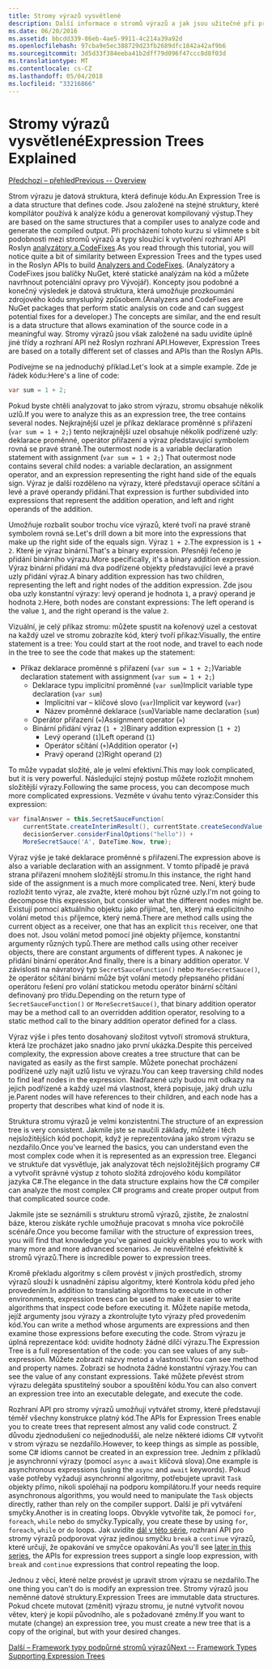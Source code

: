 ```yaml
---
title: Stromy výrazů vysvětlené
description: Další informace o stromů výrazů a jak jsou užitečné při překládání algoritmy pro externí provádění a provádějící kontrolu kódu před jeho provedením.
ms.date: 06/20/2016
ms.assetid: bbcdd339-86eb-4ae5-9911-4c214a39a92d
ms.openlocfilehash: 97cba9e5ec388729d23fb2689dfc1842a42af9b6
ms.sourcegitcommit: 3d5d33f384eeba41b2dff79d096f47ccc8d8f03d
ms.translationtype: MT
ms.contentlocale: cs-CZ
ms.lasthandoff: 05/04/2018
ms.locfileid: "33216866"
---
```

# <a name="expression-trees-explained"></a><span data-ttu-id="3ce38-103">Stromy výrazů vysvětlené</span><span class="sxs-lookup"><span data-stu-id="3ce38-103">Expression Trees Explained</span></span>

[<span data-ttu-id="3ce38-104">Předchozí – přehled</span><span class="sxs-lookup"><span data-stu-id="3ce38-104">Previous -- Overview</span></span>](expression-trees.md)

<span data-ttu-id="3ce38-105">Strom výrazu je datová struktura, která definuje kódu.</span><span class="sxs-lookup"><span data-stu-id="3ce38-105">An Expression Tree is a data structure that defines code.</span></span> <span data-ttu-id="3ce38-106">Jsou založené na stejné struktury, které kompilátor používá k analýze kódu a generovat kompilovaný výstup.</span><span class="sxs-lookup"><span data-stu-id="3ce38-106">They are based on the same structures that a compiler uses to analyze code and generate the compiled output.</span></span> <span data-ttu-id="3ce38-107">Při procházení tohoto kurzu si všimnete s bit podobnosti mezi stromů výrazů a typy sloužící k vytvoření rozhraní API Roslyn [analyzátory a CodeFixes](https://github.com/dotnet/roslyn-analyzers).</span><span class="sxs-lookup"><span data-stu-id="3ce38-107">As you read through this tutorial, you will notice quite a bit of similarity between Expression Trees and the types used in the Roslyn APIs to build [Analyzers and CodeFixes](https://github.com/dotnet/roslyn-analyzers).</span></span>
<span data-ttu-id="3ce38-108">(Analyzátory a CodeFixes jsou balíčky NuGet, které statické analýzám na kód a můžete navrhnout potenciální opravy pro Vývojář). Koncepty jsou podobné a konečný výsledek je datová struktura, která umožňuje prozkoumání zdrojového kódu smysluplný způsobem.</span><span class="sxs-lookup"><span data-stu-id="3ce38-108">(Analyzers and CodeFixes are NuGet packages that perform static analysis on code and can suggest potential fixes for a developer.) The concepts are similar, and the end result is a data structure that allows examination of the source code in a meaningful way.</span></span> <span data-ttu-id="3ce38-109">Stromy výrazů jsou však založené na sadu uvidíte úplně jiné třídy a rozhraní API než Roslyn rozhraní API.</span><span class="sxs-lookup"><span data-stu-id="3ce38-109">However, Expression Trees are based on a totally different set of classes and APIs than the Roslyn APIs.</span></span>
    
<span data-ttu-id="3ce38-110">Podívejme se na jednoduchý příklad.</span><span class="sxs-lookup"><span data-stu-id="3ce38-110">Let's look at a simple example.</span></span>
<span data-ttu-id="3ce38-111">Zde je řádek kódu:</span><span class="sxs-lookup"><span data-stu-id="3ce38-111">Here's a line of code:</span></span>
```csharp
var sum = 1 + 2;
```
<span data-ttu-id="3ce38-112">Pokud byste chtěli analyzovat to jako strom výrazu, stromu obsahuje několik uzlů.</span><span class="sxs-lookup"><span data-stu-id="3ce38-112">If you were to analyze this as an expression tree, the tree contains several nodes.</span></span>
<span data-ttu-id="3ce38-113">Nejkrajnější uzel je příkaz deklarace proměnné s přiřazení (`var sum = 1 + 2;`) tento nejkrajnější uzel obsahuje několik podřízené uzly: deklarace proměnné, operátor přiřazení a výraz představující symbolem rovná se pravé straně.</span><span class="sxs-lookup"><span data-stu-id="3ce38-113">The outermost node is a variable declaration statement with assignment (`var sum = 1 + 2;`) That outermost node contains several child nodes: a variable declaration, an assignment operator, and an expression representing the right hand side of the equals sign.</span></span> <span data-ttu-id="3ce38-114">Výraz je další rozděleno na výrazy, které představují operace sčítání a levé a pravé operandy přidání.</span><span class="sxs-lookup"><span data-stu-id="3ce38-114">That expression is further subdivided into expressions that represent the addition operation, and left and right operands of the addition.</span></span>

<span data-ttu-id="3ce38-115">Umožňuje rozbalit soubor trochu více výrazů, které tvoří na pravé straně symbolem rovná se.</span><span class="sxs-lookup"><span data-stu-id="3ce38-115">Let's drill down a bit more into the expressions that make up the right side of the equals sign.</span></span>
<span data-ttu-id="3ce38-116">Výraz `1 + 2`.</span><span class="sxs-lookup"><span data-stu-id="3ce38-116">The expression is `1 + 2`.</span></span> <span data-ttu-id="3ce38-117">Které je výraz binární.</span><span class="sxs-lookup"><span data-stu-id="3ce38-117">That's a binary expression.</span></span> <span data-ttu-id="3ce38-118">Přesněji řečeno je přidání binárního výrazu.</span><span class="sxs-lookup"><span data-stu-id="3ce38-118">More specifically, it's a binary addition expression.</span></span> <span data-ttu-id="3ce38-119">Výraz binární přidání má dva podřízené objekty představující levé a pravé uzly přidání výraz.</span><span class="sxs-lookup"><span data-stu-id="3ce38-119">A binary addition expression has two children, representing the left and right nodes of the addition expression.</span></span> <span data-ttu-id="3ce38-120">Zde jsou oba uzly konstantní výrazy: levý operand je hodnota `1`, a pravý operand je hodnota `2`.</span><span class="sxs-lookup"><span data-stu-id="3ce38-120">Here, both nodes are constant expressions: The left operand is the value `1`, and the right operand is the value `2`.</span></span>

<span data-ttu-id="3ce38-121">Vizuální, je celý příkaz stromu: můžete spustit na kořenový uzel a cestovat na každý uzel ve stromu zobrazíte kód, který tvoří příkaz:</span><span class="sxs-lookup"><span data-stu-id="3ce38-121">Visually, the entire statement is a tree: You could start at the root node, and travel to each node in the tree to see the code that makes up the statement:</span></span>

- <span data-ttu-id="3ce38-122">Příkaz deklarace proměnné s přiřazení (`var sum = 1 + 2;`)</span><span class="sxs-lookup"><span data-stu-id="3ce38-122">Variable declaration statement with assignment (`var sum = 1 + 2;`)</span></span>
    * <span data-ttu-id="3ce38-123">Deklarace typu implicitní proměnné (`var sum`)</span><span class="sxs-lookup"><span data-stu-id="3ce38-123">Implicit variable type declaration (`var sum`)</span></span>
        - <span data-ttu-id="3ce38-124">Implicitní var – klíčové slovo (`var`)</span><span class="sxs-lookup"><span data-stu-id="3ce38-124">Implicit var keyword (`var`)</span></span>
        - <span data-ttu-id="3ce38-125">Název proměnné deklarace (`sum`)</span><span class="sxs-lookup"><span data-stu-id="3ce38-125">Variable name declaration (`sum`)</span></span>
    * <span data-ttu-id="3ce38-126">Operátor přiřazení (`=`)</span><span class="sxs-lookup"><span data-stu-id="3ce38-126">Assignment operator (`=`)</span></span>
    * <span data-ttu-id="3ce38-127">Binární přidání výraz (`1 + 2`)</span><span class="sxs-lookup"><span data-stu-id="3ce38-127">Binary addition expression (`1 + 2`)</span></span>
        - <span data-ttu-id="3ce38-128">Levý operand (`1`)</span><span class="sxs-lookup"><span data-stu-id="3ce38-128">Left operand (`1`)</span></span>
        - <span data-ttu-id="3ce38-129">Operátor sčítání (`+`)</span><span class="sxs-lookup"><span data-stu-id="3ce38-129">Addition operator (`+`)</span></span>
        - <span data-ttu-id="3ce38-130">Pravý operand (`2`)</span><span class="sxs-lookup"><span data-stu-id="3ce38-130">Right operand (`2`)</span></span>

<span data-ttu-id="3ce38-131">To může vypadat složité, ale je velmi efektivní.</span><span class="sxs-lookup"><span data-stu-id="3ce38-131">This may look complicated, but it is very powerful.</span></span> <span data-ttu-id="3ce38-132">Následující stejný postup můžete rozložit mnohem složitější výrazy.</span><span class="sxs-lookup"><span data-stu-id="3ce38-132">Following the same process, you can decompose much more complicated expressions.</span></span> <span data-ttu-id="3ce38-133">Vezměte v úvahu tento výraz:</span><span class="sxs-lookup"><span data-stu-id="3ce38-133">Consider this expression:</span></span>
```csharp
var finalAnswer = this.SecretSauceFunction(
    currentState.createInterimResult(), currentState.createSecondValue(1, 2),
    decisionServer.considerFinalOptions("hello")) +
    MoreSecretSauce('A', DateTime.Now, true);
```

<span data-ttu-id="3ce38-134">Výraz výše je také deklarace proměnné s přiřazení.</span><span class="sxs-lookup"><span data-stu-id="3ce38-134">The expression above is also a variable declaration with an assignment.</span></span>
<span data-ttu-id="3ce38-135">V tomto případě je pravá strana přiřazení mnohem složitější stromu.</span><span class="sxs-lookup"><span data-stu-id="3ce38-135">In this instance, the right hand side of the assignment is a much more complicated tree.</span></span>
<span data-ttu-id="3ce38-136">Není, který bude rozložit tento výraz, ale zvažte, které mohou být různé uzly.</span><span class="sxs-lookup"><span data-stu-id="3ce38-136">I'm not going to decompose this expression, but consider what the different nodes might be.</span></span> <span data-ttu-id="3ce38-137">Existují pomocí aktuálního objektu jako přijímač, ten, který má explicitního volání metod `this` příjemce, který nemá.</span><span class="sxs-lookup"><span data-stu-id="3ce38-137">There are method calls using the current object as a receiver, one that has an explicit `this` receiver, one that does not.</span></span> <span data-ttu-id="3ce38-138">Jsou volání metod pomocí jiné objekty příjemce, konstantní argumenty různých typů.</span><span class="sxs-lookup"><span data-stu-id="3ce38-138">There are method calls using other receiver objects, there are constant arguments of different types.</span></span> <span data-ttu-id="3ce38-139">A nakonec je přidání binární operátor.</span><span class="sxs-lookup"><span data-stu-id="3ce38-139">And finally, there is a binary addition operator.</span></span> <span data-ttu-id="3ce38-140">V závislosti na návratový typ `SecretSauceFunction()` nebo `MoreSecretSauce()`, že operátor sčítání binární může být volání metody přepsaného přidání operátoru řešení pro volání statickou metodu operátor binární sčítání definovaný pro třídu.</span><span class="sxs-lookup"><span data-stu-id="3ce38-140">Depending on the return type of `SecretSauceFunction()` or `MoreSecretSauce()`, that binary addition operator may be a method call to an overridden addition operator, resolving to a static method call to the binary addition operator defined for a class.</span></span>

<span data-ttu-id="3ce38-141">Výraz výše i přes tento dosahovaný složitost vytvoří stromová struktura, která lze procházet jako snadno jako první ukázka.</span><span class="sxs-lookup"><span data-stu-id="3ce38-141">Despite this perceived complexity, the expression above creates a tree structure that can be navigated as easily as the first sample.</span></span> <span data-ttu-id="3ce38-142">Můžete ponechat procházení podřízené uzly najít uzlů listu ve výrazu.</span><span class="sxs-lookup"><span data-stu-id="3ce38-142">You can keep traversing child nodes to find leaf nodes in the expression.</span></span> <span data-ttu-id="3ce38-143">Nadřazené uzly budou mít odkazy na jejich podřízené a každý uzel má vlastnost, která popisuje, jaký druh uzlu je.</span><span class="sxs-lookup"><span data-stu-id="3ce38-143">Parent nodes will have references to their children, and each node has a property that describes what kind of node it is.</span></span>

<span data-ttu-id="3ce38-144">Struktura stromu výrazů je velmi konzistentní.</span><span class="sxs-lookup"><span data-stu-id="3ce38-144">The structure of an expression tree is very consistent.</span></span> <span data-ttu-id="3ce38-145">Jakmile jste se naučili základy, můžete i těch nejsložitějších kód pochopit, když je reprezentována jako strom výrazu se nezdařilo.</span><span class="sxs-lookup"><span data-stu-id="3ce38-145">Once you've learned the basics, you can understand even the most complex code when it is represented as an expression tree.</span></span> <span data-ttu-id="3ce38-146">Eleganci ve struktuře dat vysvětluje, jak analyzovat těch nejsložitějších programy C# a vytvořit správné výstup z tohoto složitá zdrojového kódu kompilátor jazyka C#.</span><span class="sxs-lookup"><span data-stu-id="3ce38-146">The elegance in the data structure explains how the C# compiler can analyze the most complex C# programs and create proper output from that complicated source code.</span></span>

<span data-ttu-id="3ce38-147">Jakmile jste se seznámili s strukturu stromů výrazů, zjistíte, že znalostní báze, kterou získáte rychle umožňuje pracovat s mnoha více pokročilé scénáře.</span><span class="sxs-lookup"><span data-stu-id="3ce38-147">Once you become familiar with the structure of expression trees, you will find that knowledge you've gained quickly enables you to work with many more and more advanced scenarios.</span></span> <span data-ttu-id="3ce38-148">Je neuvěřitelné efektivitě k stromů výrazů.</span><span class="sxs-lookup"><span data-stu-id="3ce38-148">There is incredible power to expression trees.</span></span>

<span data-ttu-id="3ce38-149">Kromě překladu algoritmy s cílem provést v jiných prostředích, stromy výrazů slouží k usnadnění zápisu algoritmy, které Kontrola kódu před jeho provedením.</span><span class="sxs-lookup"><span data-stu-id="3ce38-149">In addition to translating algorithms to execute in other environments, expression trees can be used to make it easier to write algorithms that inspect code before executing it.</span></span> <span data-ttu-id="3ce38-150">Můžete napíše metoda, jejíž argumenty jsou výrazy a zkontrolujte tyto výrazy před provedením kód.</span><span class="sxs-lookup"><span data-stu-id="3ce38-150">You can write a method whose arguments are expressions and then examine those expressions before executing the code.</span></span> <span data-ttu-id="3ce38-151">Strom výrazu je úplná reprezentace kód: uvidíte hodnoty žádné dílčí výrazu.</span><span class="sxs-lookup"><span data-stu-id="3ce38-151">The Expression Tree is a full representation of the code: you can see values of any sub-expression.</span></span>
<span data-ttu-id="3ce38-152">Můžete zobrazit názvy metod a vlastností.</span><span class="sxs-lookup"><span data-stu-id="3ce38-152">You can see method and property names.</span></span> <span data-ttu-id="3ce38-153">Zobrazí se hodnota žádné konstantní výrazy.</span><span class="sxs-lookup"><span data-stu-id="3ce38-153">You can see the value of any constant expressions.</span></span>
<span data-ttu-id="3ce38-154">Také můžete převést strom výrazu delegáta spustitelný soubor a spouštění kódu.</span><span class="sxs-lookup"><span data-stu-id="3ce38-154">You can also convert an expression tree into an executable delegate, and execute the code.</span></span>

<span data-ttu-id="3ce38-155">Rozhraní API pro stromy výrazů umožňují vytvářet stromy, které představují téměř všechny konstrukce platný kód.</span><span class="sxs-lookup"><span data-stu-id="3ce38-155">The APIs for Expression Trees enable you to create trees that represent almost any valid code construct.</span></span> <span data-ttu-id="3ce38-156">Z důvodu zjednodušení co nejjednodušší, ale nelze některé idioms C# vytvořit v strom výrazu se nezdařilo.</span><span class="sxs-lookup"><span data-stu-id="3ce38-156">However, to keep things as simple as possible, some C# idioms cannot be created in an expression tree.</span></span> <span data-ttu-id="3ce38-157">Jedním z příkladů je asynchronní výrazy (pomocí `async` a `await` klíčová slova).</span><span class="sxs-lookup"><span data-stu-id="3ce38-157">One example is asynchronous expressions (using the `async` and `await` keywords).</span></span> <span data-ttu-id="3ce38-158">Pokud vaše potřeby vyžadují asynchronní algoritmy, potřebujete upravit `Task` objekty přímo, nikoli spoléhají na podporu kompilátoru.</span><span class="sxs-lookup"><span data-stu-id="3ce38-158">If your needs require asynchronous algorithms, you would need to manipulate the `Task` objects directly, rather than rely on the compiler support.</span></span> <span data-ttu-id="3ce38-159">Další je při vytváření smyčky.</span><span class="sxs-lookup"><span data-stu-id="3ce38-159">Another is in creating loops.</span></span> <span data-ttu-id="3ce38-160">Obvykle vytvoříte tak, že pomocí `for`, `foreach`, `while` nebo `do` smyčky.</span><span class="sxs-lookup"><span data-stu-id="3ce38-160">Typically, you create these by using `for`, `foreach`, `while` or `do` loops.</span></span> <span data-ttu-id="3ce38-161">Jak uvidíte [dál v této série](expression-trees-building.md), rozhraní API pro stromy výrazů podporovat výraz jedinou smyčku `break` a `continue` výrazů, které určují, že opakování ve smyčce opakování.</span><span class="sxs-lookup"><span data-stu-id="3ce38-161">As you'll see [later in this series](expression-trees-building.md), the APIs for expression trees support a single loop expression, with `break` and `continue` expressions that control repeating the loop.</span></span>

<span data-ttu-id="3ce38-162">Jednou z věcí, které nelze provést je upravit strom výrazu se nezdařilo.</span><span class="sxs-lookup"><span data-stu-id="3ce38-162">The one thing you can't do is modify an expression tree.</span></span>  <span data-ttu-id="3ce38-163">Stromy výrazů jsou neměnné datové struktury.</span><span class="sxs-lookup"><span data-stu-id="3ce38-163">Expression Trees are immutable data structures.</span></span> <span data-ttu-id="3ce38-164">Pokud chcete mutovat (změnit) výrazu stromu, je nutné vytvořit novou větev, který je kopií původního, ale s požadované změny.</span><span class="sxs-lookup"><span data-stu-id="3ce38-164">If you want to mutate (change) an expression tree, you must create a new tree that is a copy of the original, but with your desired changes.</span></span> 

[<span data-ttu-id="3ce38-165">Další – Framework typy podpůrné stromů výrazů</span><span class="sxs-lookup"><span data-stu-id="3ce38-165">Next -- Framework Types Supporting Expression Trees</span></span>](expression-classes.md)
